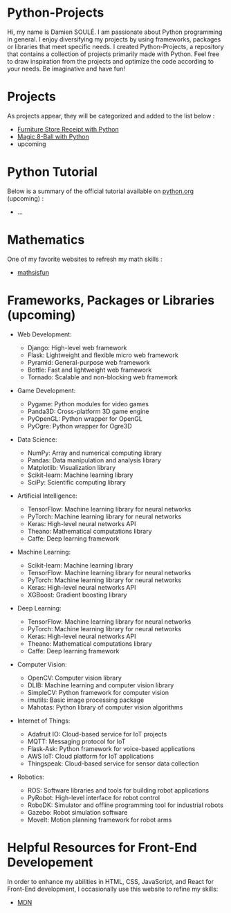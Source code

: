 # Python-Projects

Hi, my name is Damien SOULÉ. I am passionate about Python programming in general. I enjoy diversifying my projects by using frameworks, packages or libraries that meet specific needs. I created Python-Projects, a repository that contains a collection of projects primarily made with Python. Feel free to draw inspiration from the projects and optimize the code according to your needs. Be imaginative and have fun!

# Projects

As projects appear, they will be categorized and added to the list below :

- [Furniture Store Receipt with Python](https://github.com/developpeurpython/python-projects/tree/main/furniture-store-receipt-with-python)
- [Magic 8-Ball with Python](https://github.com/developpeurpython/python-projects/tree/main/magic-8-ball-with-python)
- upcoming
 
# Python Tutorial

Below is a summary of the official tutorial available on [python.org](https://docs.python.org/3/tutorial/index.html) (upcoming) :

- ...

# Mathematics

One of my favorite websites to refresh my math skills :

- [mathsisfun](https://www.mathsisfun.com/)

# Frameworks, Packages or Libraries (upcoming)

- Web Development:

  - Django: High-level web framework
  - Flask: Lightweight and flexible micro web framework
  - Pyramid: General-purpose web framework
  - Bottle: Fast and lightweight web framework
  - Tornado: Scalable and non-blocking web framework

- Game Development:

  - Pygame: Python modules for video games
  - Panda3D: Cross-platform 3D game engine
  - PyOpenGL: Python wrapper for OpenGL
  - PyOgre: Python wrapper for Ogre3D

- Data Science:

  - NumPy: Array and numerical computing library
  - Pandas: Data manipulation and analysis library
  - Matplotlib: Visualization library
  - Scikit-learn: Machine learning library
  - SciPy: Scientific computing library

- Artificial Intelligence:

  - TensorFlow: Machine learning library for neural networks
  - PyTorch: Machine learning library for neural networks
  - Keras: High-level neural networks API
  - Theano: Mathematical computations library
  - Caffe: Deep learning framework

- Machine Learning:

  - Scikit-learn: Machine learning library
  - TensorFlow: Machine learning library for neural networks
  - PyTorch: Machine learning library for neural networks
  - Keras: High-level neural networks API
  - XGBoost: Gradient boosting library

- Deep Learning:

  - TensorFlow: Machine learning library for neural networks
  - PyTorch: Machine learning library for neural networks
  - Keras: High-level neural networks API
  - Theano: Mathematical computations library
  - Caffe: Deep learning framework

- Computer Vision:

  - OpenCV: Computer vision library
  - DLIB: Machine learning and computer vision library
  - SimpleCV: Python framework for computer vision
  - imutils: Basic image processing package
  - Mahotas: Python library of computer vision algorithms

- Internet of Things:

  - Adafruit IO: Cloud-based service for IoT projects
  - MQTT: Messaging protocol for IoT
  - Flask-Ask: Python framework for voice-based applications
  - AWS IoT: Cloud platform for IoT applications
  - Thingspeak: Cloud-based service for sensor data collection

- Robotics:

  - ROS: Software libraries and tools for building robot applications
  - PyRobot: High-level interface for robot control
  - RoboDK: Simulator and offline programming tool for industrial robots
  - Gazebo: Robot simulation software
  - MoveIt: Motion planning framework for robot arms

# Helpful Resources for Front-End Developement

In order to enhance my abilities in HTML, CSS, JavaScript, and React for Front-End development, I occasionally use this website to refine my skills:

- [MDN](https://developer.mozilla.org/fr/)
